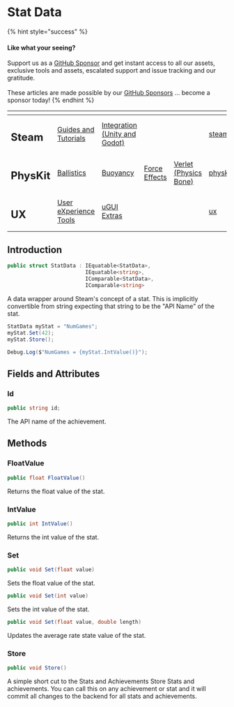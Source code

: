 # Stat Data

{% hint style="success" %}
#### Like what your seeing?

Support us as a [GitHub Sponsor](../../../) and get instant access to all our assets, exclusive tools and assets, escalated support and issue tracking and our gratitude.\
\
These articles are made possible by our [GitHub Sponsors](../../../) ... become a sponsor today!
{% endhint %}

<table data-view="cards"><thead><tr><th></th><th></th><th></th><th></th><th></th><th data-hidden data-card-target data-type="content-ref"></th><th data-hidden data-card-cover data-type="files"></th></tr></thead><tbody><tr><td><h2>Steam</h2></td><td><a href="../../../company/concepts/steam/">Guides and Tutorials</a></td><td><a href="../">Integration (Unity and Godot)</a></td><td></td><td></td><td><a href="../../../company/concepts/steam/">steam</a></td><td><a href="../../../.gitbook/assets/Steamworks Card.png">Steamworks Card.png</a></td></tr><tr><td><h2>PhysKit</h2></td><td><a href="../../physkit/learning/sample-scenes/1-ballistic-basics.md">Ballistics</a></td><td><a href="../../physkit/learning/sample-scenes/1-buoyancy-example.md">Buoyancy</a></td><td><a href="../../physkit/learning/sample-scenes/1-force-effect-fields.md">Force Effects</a></td><td><a href="../../physkit/learning/sample-scenes/2-verlet-spring-skinned-mesh.md">Verlet (Physics Bone)</a></td><td><a href="../../physkit/">physkit</a></td><td><a href="../../../.gitbook/assets/PhysKit Card.png">PhysKit Card.png</a></td></tr><tr><td><h2>UX</h2></td><td><a href="../../ux/learning/core-concepts/">User eXperience Tools</a></td><td><a href="../../ux/learning/ugui-extras/">uGUI Extras</a></td><td></td><td></td><td><a href="../../ux/">ux</a></td><td><a href="../../../.gitbook/assets/Splash Screen (1).png">Splash Screen (1).png</a></td></tr></tbody></table>

## Introduction

```csharp
public struct StatData : IEquatable<StatData>, 
                         IEquatable<string>, 
                         IComparable<StatData>, 
                         IComparable<string>
```

A data wrapper around Steam's concept of a stat. This is implicitly convertible from string expecting that string to be the "API Name" of the stat.

```csharp
StatData myStat = "NumGames";
myStat.Set(42);
myStat.Store();

Debug.Log($"NumGames = {myStat.IntValue()}");
```

## Fields and Attributes

### Id

```csharp
public string id;
```

The API name of the achievement.

## Methods

### FloatValue

```csharp
public float FloatValue()
```

Returns the float value of the stat.

### IntValue

```csharp
public int IntValue()
```

Returns the int value of the stat.

### Set

```csharp
public void Set(float value)
```

Sets the float value of the stat.

```csharp
public void Set(int value)
```

Sets the int value of the stat.

```csharp
public void Set(float value, double length)
```

Updates the average rate state value of the stat.

### Store

```csharp
public void Store()
```

A simple short cut to the Stats and Achievements Store Stats and achievements. You can call this on any achievement or stat and it will commit all changes to the backend for all stats and achievements.
